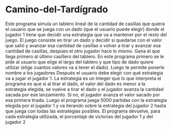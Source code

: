 # Camino-del-Tardígrado
Este programa simula un tablero lineal de la cantidad de casillas que quiera el usuario que se juega con un dado (que el usuario puede elegir) donde el jugador 1 tiene que decidir una estrategia que va a mantener por el resto del juego.
El juego consiste en tirar un dado y decidir si quedarse con el valor que salió y avanzar esa cantidad de casillas o volver a tirar y avanzar esa cantidad de casillas, despúes el otro jugador hace lo mismo. Gana el que llega primero al último casillero del tablero.
En este programa primero se le pide al usuario que elige el largo del tablero y que tipo de dado quiere utilizar (elige cuantos valores va a tener el dado).
Luego te permite ponerle nombre a los jugadores
Después el usuario debe elegir con qué estrategia va a jugar el jugador 1.
La estrategia es un Integer que lo que interpreta el programa es que si al tirar el dado, el valor del dado es menor a la estrategia elegida, se vuelve a tirar el dado y el jugador avanza la cantidad sacada por ese lanzamiento. Si no, el jugador avanza el valor sacado por esa primera tirada.
Luego el programa juega 5000 partidas con la estrategia elegida por el jugador 1 y va iterando sobre la estrategia del jugador 2 hasta que juega con todas las estrategias posibles.
El programa devuelve, para cada estrategia utilizada, el porcentaje de victorias del jugador 1 y del jugador 2
